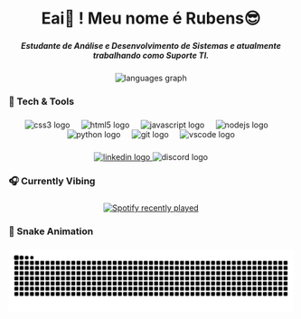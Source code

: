 <h1 align="center">Eai👋 ! Meu nome é Rubens😎</h1>

###

<h5 align="center">Estudante de Análise e Desenvolvimento de Sistemas e atualmente trabalhando como Suporte TI.</h5>

###

<div align="center">
  <img src="https://github-readme-stats.vercel.app/api/top-langs?username=RubensGJ&locale=pt-br&hide_title=false&layout=compact&card_width=320&langs_count=12&theme=github_dark&hide_border=false&order=2" height="150" alt="languages graph"  />
</div>

###

<h3 align="left">🔧 Tech & Tools</h3>

###

<div align="center">
  <img src="https://skillicons.dev/icons?i=css" height="40" alt="css3 logo"  />
  <img width="12" />
  <img src="https://skillicons.dev/icons?i=html" height="40" alt="html5 logo"  />
  <img width="12" />
  <img src="https://skillicons.dev/icons?i=js" height="40" alt="javascript logo"  />
  <img width="12" />
  <img src="https://cdn.jsdelivr.net/gh/devicons/devicon/icons/nodejs/nodejs-original.svg" height="40" alt="nodejs logo"  />
  <img width="12" />
  <img src="https://cdn.jsdelivr.net/gh/devicons/devicon/icons/python/python-original.svg" height="40" alt="python logo"  />
  <img width="12" />
  <img src="https://cdn.simpleicons.org/git/F05032" height="40" alt="git logo"  />
  <img width="12" />
  <img src="https://cdn.jsdelivr.net/gh/devicons/devicon/icons/vscode/vscode-original.svg" height="40" alt="vscode logo"  />
</div>

###

<div align="center">
  <a href="https://www.linkedin.com/in/rubens-g-51697b309/" target="_blank">
  <img src="https://raw.githubusercontent.com/maurodesouza/profile-readme-generator/master/src/assets/icons/social/linkedin/default.svg" width="52" height="40" alt="linkedin logo" />
</a>
  <img src="https://raw.githubusercontent.com/maurodesouza/profile-readme-generator/master/src/assets/icons/social/discord/default.svg" width="52" height="40" alt="discord logo"  />
</div>

###

<h3 align="left">🎧 Currently Vibing</h3>

###

<div align="center">
  <a href="https://open.spotify.com/user/c20g3hsvbjti8nowet83eat79">
    <img src="https://spotify-recently-played-readme.vercel.app/api?user=c20g3hsvbjti8nowet83eat79&count=5&unique=false" alt="Spotify recently played"  />
  </a>
</div>

###

<h3 align="left">🐍 Snake Animation</h3>

###

<img src="https://raw.githubusercontent.com/RubensGJ/RubensGJ/output/snake.svg" alt="Snake animation" />

###
